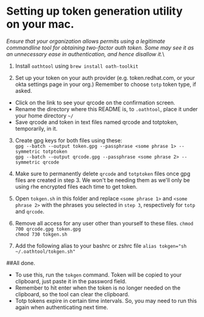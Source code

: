 # Setting up token generation utility on your mac.

_Ensure that your organization allows permits using a legitimate commandline tool for obtaining two-factor auth token. Some may see it as an unnecessary ease in authentication, and hence disallow it._\
1. Install `oathtool` using 
```brew install oath-toolkit```


2. Set up your token on your auth provider (e.g. token.redhat.com, or your okta settings page in your org.) Remember to choose `totp` token type, if asked.
- Click on the link to see your qrcode on the confirmation screen. 
- Rename the directory where this README is, to `.oathtool`, place it under your home directory `~/` 
- Save qrcode and token in text files named qrcode and totptoken, temporarily, in it.
3. Create gpg keys for both files using these: \
```gpg --batch --output token.gpg --passphrase <some phrase 1> --symmetric totptoken``` \
```gpg --batch --output qrcode.gpg --passphrase <some phrase 2> --symmetric qrcode```


4. Make sure to permanently delete `qrcode` and `totptoken` files once gpg files are created in step 3. We won't be needing them as we'll only be using rhe encrypted files each time to get token.  
 

5. Open `tokgen.sh` in this folder and replace `<some phrase 1>` and `<some phrase 2>` with the phrases you selected in `step 3`, respectively for `totp` and `qrcode`.


6. Remove all access for any user other than yourself to these files.
```chmod 700 qrcode.gpg token.gpg``` \
```chmod 730 tokgen.sh```


7. Add the following alias to your bashrc or zshrc file
  ```alias tokgen="sh ~/.oathtool/tokgen.sh"```

##All done.
- To use this, run the `tokgen` command. Token will be copied to your clipboard, just paste it in the password field. 
- Remember to hit enter when the token is no longer needed on the clipboard, so the tool can clear the clipboard. 
- Totp tokens expire in certain time intervals. So, you may need to run this again when authenticating next time. 
